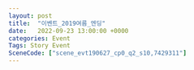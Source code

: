 ```yaml
---
layout: post
title:  "이벤트_2019여름_엔딩"
date:   2022-09-23 13:00:00 +0000
categories: Event
Tags: Story Event
SceneCode: ["scene_evt190627_cp0_q2_s10,7429311"]
---
```

